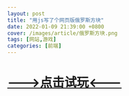 ```yaml
---
layout: post
title: "用js写了个网页版俄罗斯方块"
date: 2022-01-09 21:39:00 +0800
cover: /images/article/俄罗斯方块.png
tags: [网站,游戏]
categories: [前端]
---
```


# [--->点击试玩<---](/games/html_jsRussia_client/index.html)
